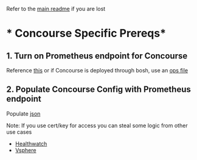 Refer to the [main readme](./README.md) if you are lost

# * Concourse Specific Prereqs*
## 1. Turn on Prometheus endpoint for Concourse
Reference [this](https://concourse-ci.org/metrics.html) or if Concourse is deployed through bosh, use an [ops file](https://github.com/concourse/concourse-bosh-deployment/blob/master/cluster/operations/prometheus.yml)

## 2. Populate Concourse Config with Prometheus endpoint
Populate [json](config/concourse/cups/concourse_in_config.json)

Note: If you use cert/key for access you can steal some logic from other use cases
* [Healthwatch](./HEALTHWATCHREADME.md)
* [Vsphere](./VSPHEREREADME.md)

